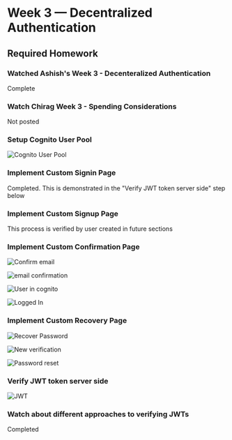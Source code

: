 # Week 3 — Decentralized Authentication

## Required Homework 

### Watched Ashish's Week 3 - Decenteralized Authentication	
Complete 
### Watch Chirag Week 3 - Spending Considerations
Not posted 

### Setup Cognito User Pool	
![Cognito User Pool](https://github.com/rembaumann/aws-bootcamp-cruddur-2023/blob/b04195d72ccc339ac998327d3e65bdbae4a68181/journal/images/Cognito%20User%20Pool.png) 

### Implement Custom Signin Page	
Completed. This is demonstrated in the "Verify JWT token server side" step below

### Implement Custom Signup Page	

This process is verified by user created in future sections

### Implement Custom Confirmation Page	

![Confirm email](https://github.com/rembaumann/aws-bootcamp-cruddur-2023/blob/98b3b487d0eb071767c87147d66a0822aebaa6c1/journal/images/Confirm%20Email.png)

![email confirmation](https://github.com/rembaumann/aws-bootcamp-cruddur-2023/blob/98b3b487d0eb071767c87147d66a0822aebaa6c1/journal/images/Email%20Confirmation.png)

![User in cognito](https://github.com/rembaumann/aws-bootcamp-cruddur-2023/blob/98b3b487d0eb071767c87147d66a0822aebaa6c1/journal/images/User%20in%20Cognito.png)

![Logged In](https://github.com/rembaumann/aws-bootcamp-cruddur-2023/blob/98b3b487d0eb071767c87147d66a0822aebaa6c1/journal/images/Logged%20In%20.png)

### Implement Custom Recovery Page	

![Recover Password](https://github.com/rembaumann/aws-bootcamp-cruddur-2023/blob/a246b58055b05c7933fded5fa7ddb16c9bec38f9/journal/images/Recover%20Password.png)

![New verification](https://github.com/rembaumann/aws-bootcamp-cruddur-2023/blob/a246b58055b05c7933fded5fa7ddb16c9bec38f9/journal/images/New%20Verification%20Code.png)

![Password reset](https://github.com/rembaumann/aws-bootcamp-cruddur-2023/blob/a246b58055b05c7933fded5fa7ddb16c9bec38f9/journal/images/Password%20Reset.png)


### Verify JWT token server side	

![JWT](https://github.com/rembaumann/aws-bootcamp-cruddur-2023/blob/b04195d72ccc339ac998327d3e65bdbae4a68181/journal/images/Authenticated%20with%20Cognito.png)

### Watch about different approaches to verifying JWTs
Completed

